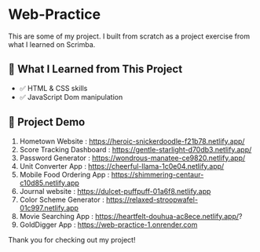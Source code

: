 # Web-Practice

This are some of my project. I built from scratch as a project exercise from what I learned on Scrimba.


## 📘 What I Learned from This Project

- ✅ HTML & CSS skills
- ✅ JavaScript Dom manipulation 

## 📘 Project Demo

  1) Hometown Website : https://heroic-snickerdoodle-f21b78.netlify.app/
  2) Score Tracking Dashboard : https://gentle-starlight-d70db3.netlify.app/
  3) Password Generator : https://wondrous-manatee-ce9820.netlify.app/
  4) Unit Converter App : https://cheerful-llama-1c0e04.netlify.app/
  5) Mobile Food Ordering App : https://shimmering-centaur-c10d85.netlify.app
  6) Journal website : https://dulcet-puffpuff-01a6f8.netlify.app
  7) Color Scheme Generator : https://relaxed-stroopwafel-01c997.netlify.app
  8) Movie Searching App : https://heartfelt-douhua-ac8ece.netlify.app/?
  9) GoldDigger App : https://web-practice-1.onrender.com
  

Thank you for checking out my project!
